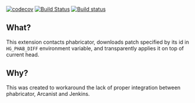 [![codecov](https://codecov.io/gh/trassir/hg-phabdiff/branch/master/graph/badge.svg)](https://codecov.io/gh/trassir/hg-phabdiff)
[![Build Status](https://travis-ci.com/trassir/hg-phabdiff.svg?branch=master)](https://travis-ci.com/trassir/hg-phabdiff)
[![Build status](https://ci.appveyor.com/api/projects/status/9almrajywadddxub/branch/master?svg=true)](https://ci.appveyor.com/project/trassir/hg-phabdiff/branch/master)

## What?

This extension contacts phabricator, downloads patch specified by its id in `HG_PHAB_DIFF` environment variable, and transparently applies it on top of current head.

## Why?

This was created to workaround the lack of proper integration between phabricator, Arcanist and Jenkins.
